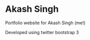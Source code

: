<h1>Akash Singh</h1>
<p>Portfolio website for Akash Singh (me!)</p>
<p>Developed using twitter bootstrap 3</p>